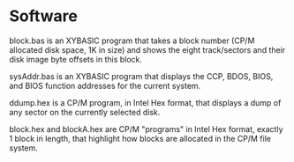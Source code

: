 # Software

block.bas is an XYBASIC program that takes a block number (CP/M allocated disk space, 1K in size) and shows the eight track/sectors and their disk image byte offsets in this block.

sysAddr.bas is an XYBASIC program that displays the CCP, BDOS, BIOS, and BIOS function addresses for the current system.

ddump.hex is a CP/M program, in Intel Hex format, that displays a dump of any sector on the currently selected disk.

block.hex and blockA.hex are CP/M "programs" in Intel Hex format, exactly 1 block in length, that highlight how blocks are allocated in the CP/M file system.
 
 
